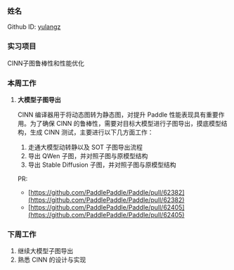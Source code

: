 ### 姓名

Github ID: [yulangz](https://github.com/yulangz)

### 实习项目

CINN子图鲁棒性和性能优化

### 本周工作

1. **大模型子图导出**

    CINN 编译器用于将动态图转为静态图，对提升 Paddle 性能表现具有重要作用。为了确保 CINN 的鲁棒性，需要对目标大模型进行子图导出，摸底模型结构，生成 CINN 测试，主要进行以下几方面工作：

    1. 走通大模型动转静以及 SOT 子图导出流程
    2. 导出 QWen 子图，并对照子图与原模型结构
    3. 导出 Stable Diffusion 子图，并对照子图与原模型结构

    PR:
    - [https://github.com/PaddlePaddle/Paddle/pull/62382](https://github.com/PaddlePaddle/Paddle/pull/62382)
    - [https://github.com/PaddlePaddle/Paddle/pull/62405](https://github.com/PaddlePaddle/Paddle/pull/62405)

### 下周工作

1. 继续大模型子图导出
2. 熟悉 CINN 的设计与实现
